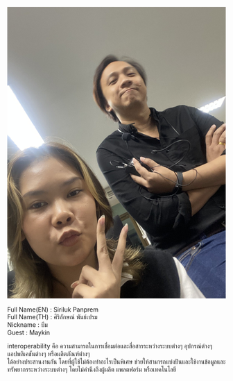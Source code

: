 ![alt text for screen readers](IMG_2821.jpg "Text to show on mouseover")

Full Name(EN) : Siriluk Panprem  
Full Name(TH) : ศิริลักษณ์ พันธ์เปรม  
Nickname : บีม  
Guest : Maykin  

interoperability คือ ความสามารถในการเชื่อมต่อและสื่อสารระหว่างระบบต่างๆ อุปกรณ์ต่างๆ แอปพลิเคชันต่างๆ หรือผลิตภัณฑ์ต่างๆ  
ได้อย่างประสานงานกัน โดยที่ผู้ใช้ไม่ต้องทำอะไรเป็นพิเศษ ช่วยให้สามารถแบ่งปันและใช้งานข้อมูลและทรัพยากรระหว่างระบบต่างๆ โดยไม่คำนึงถึงผู้ผลิต แพลตฟอร์ม หรือเทคโนโลยี
